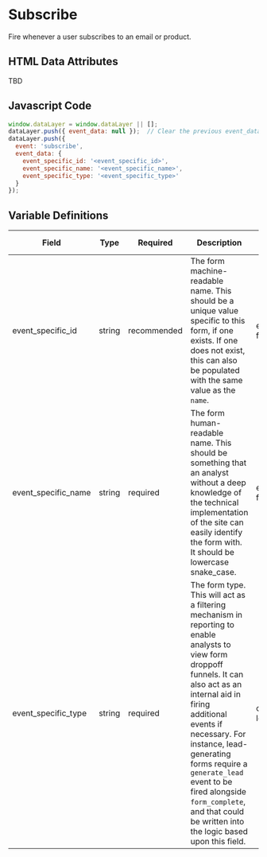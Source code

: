 # Subscribe

Fire whenever a user subscribes to an email or product.

## HTML Data Attributes

TBD

## Javascript Code

```js
window.dataLayer = window.dataLayer || [];
dataLayer.push({ event_data: null });  // Clear the previous event_data object.
dataLayer.push({
  event: 'subscribe',
  event_data: {
    event_specific_id: '<event_specific_id>',
    event_specific_name: '<event_specific_name>',
    event_specific_type: '<event_specific_type>'
  }
});
```

## Variable Definitions

|Field|Type|Required|Description|Example|Pattern|Min Length|Max Length|Minimum|Maximum|Multiple Of|
| --- | --- | --- | --- | --- | --- | --- | --- | --- | --- | --- |
|event_specific_id|string|recommended|The form machine-readable name. This should be a unique value specific to this form, if one exists. If one does not exist, this can also be populated with the same value as the `name`.|ecp_locator, free_trial|
|event_specific_name|string|required|The form human-readable name. This should be something that an analyst without a deep knowledge of the technical implementation of the site can easily identify the form with. It should be lowercase snake_case.|ecp_locator, free_trial|
|event_specific_type|string|required|The form type. This will act as a filtering mechanism in reporting to enable analysts to view form droppoff funnels. It can also act as an internal aid in firing additional events if necessary. For instance, lead-generating forms require a `generate_lead` event to be fired alongside `form_complete`, and that could be written into the logic based upon this field.|contact, lead_generation|